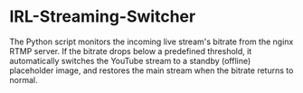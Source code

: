 # IRL-Streaming-Switcher
The Python script monitors the incoming live stream's bitrate from the nginx RTMP server. If the bitrate drops below a predefined threshold, it automatically switches the YouTube stream to a standby (offline) placeholder image, and restores the main stream when the bitrate returns to normal.
